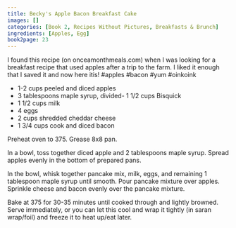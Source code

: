 ```yaml
---
title: Becky's Apple Bacon Breakfast Cake
images: []
categories: [Book 2, Recipes Without Pictures, Breakfasts & Brunch]
ingredients: [Apples, Egg]
book2page: 23
---
```


I found this recipe (on onceamonthmeals.com) when I was looking for a breakfast recipe that used apples after a trip to the farm. I liked it enough that I saved it and now here itis! #apples #bacon #yum #oinkoink 

- 1-2 cups peeled and diced apples
- 3 tablespoons maple syrup, divided- 1 1/2 cups Bisquick
- 1 1/2 cups milk
- 4 eggs
- 2 cups shredded cheddar cheese
- 1 3/4 cups cook and diced bacon

Preheat oven to 375. Grease 8x8 pan. 

In a bowl, toss together diced apple and 2 tablespoons maple syrup. Spread apples evenly in the bottom of prepared pans. 

In the bowl, whisk together pancake mix, milk, eggs, and remaining 1 tablespoon maple syrup until smooth. Pour pancake mixture over apples. Sprinkle cheese and bacon evenly over the pancake mixture. 

Bake at 375 for 30-35 minutes until cooked through and lightly browned. Serve immediately, or you can let this cool and wrap it tightly (in saran wrap/foil) and freeze it to heat up/eat later.
